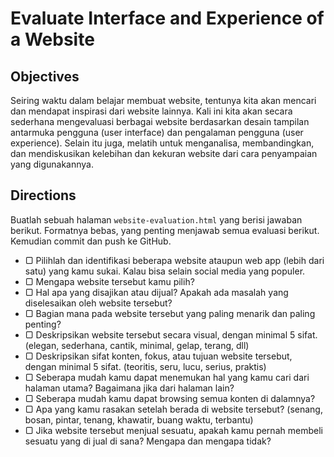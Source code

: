 # Evaluate Interface and Experience of a Website

## Objectives

Seiring waktu dalam belajar membuat website, tentunya kita akan mencari dan mendapat inspirasi dari website lainnya. Kali ini kita akan secara sederhana mengevaluasi berbagai website berdasarkan desain tampilan antarmuka pengguna (user interface) dan pengalaman pengguna (user experience). Selain itu juga, melatih untuk menganalisa, membandingkan, dan mendiskusikan kelebihan dan kekuran website dari cara penyampaian yang digunakannya.

## Directions

Buatlah sebuah halaman `website-evaluation.html` yang berisi jawaban berikut. Formatnya bebas, yang penting menjawab semua evaluasi berikut. Kemudian commit dan push ke GitHub.

- ▢ Pilihlah dan identifikasi beberapa website ataupun web app (lebih dari satu) yang kamu sukai. Kalau bisa selain social media yang populer.
- ▢ Mengapa website tersebut kamu pilih?
- ▢ Hal apa yang disajikan atau dijual? Apakah ada masalah yang diselesaikan oleh website tersebut?
- ▢ Bagian mana pada website tersebut yang paling menarik dan paling penting?
- ▢ Deskripsikan website tersebut secara visual, dengan minimal 5 sifat. (elegan, sederhana, cantik, minimal, gelap, terang, dll)
- ▢ Deskripsikan sifat konten, fokus, atau tujuan website tersebut, dengan minimal 5 sifat. (teoritis, seru, lucu, serius, praktis)
- ▢ Seberapa mudah kamu dapat menemukan hal yang kamu cari dari halaman utama? Bagaimana jika dari halaman lain?
- ▢ Seberapa mudah kamu dapat browsing semua konten di dalamnya?
- ▢ Apa yang kamu rasakan setelah berada di website tersebut? (senang, bosan, pintar, tenang, khawatir, buang waktu, terbantu)
- ▢ Jika website tersebut menjual sesuatu, apakah kamu pernah membeli sesuatu yang di jual di sana? Mengapa dan mengapa tidak?
